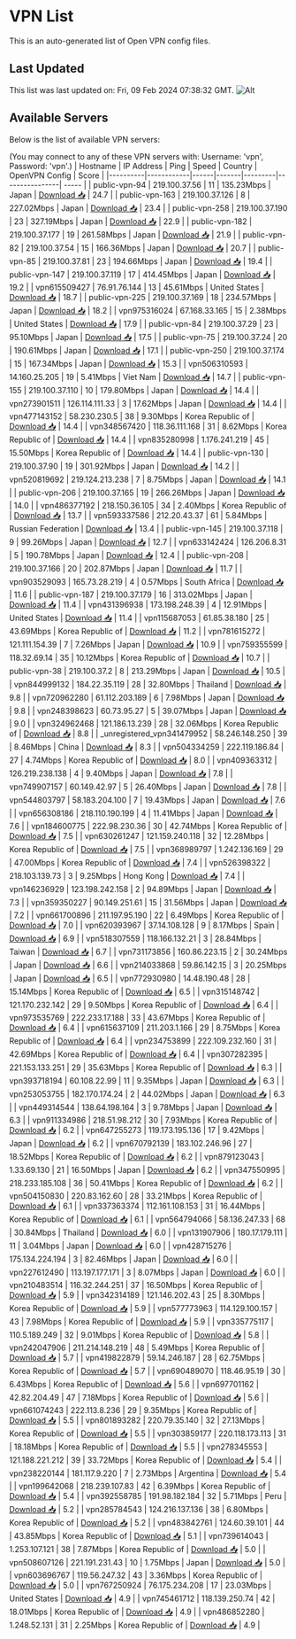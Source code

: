 # VPN List

This is an auto-generated list of Open VPN config files.

## Last Updated

This list was last updated on: Fri, 09 Feb 2024 07:38:32 GMT.
![Alt](https://repobeats.axiom.co/api/embed/186b98318ef1479477931607c1ad7d823f12451f.svg "Repobeats analytics image")

## Available Servers

Below is the list of available VPN servers:

(You may connect to any of these VPN servers with: Username: 'vpn', Password: 'vpn'.)
| Hostname | IP Address | Ping | Speed | Country | OpenVPN Config | Score |
|----------|------------|------|-------|---------|----------------| ----- |
| public-vpn-94 | 219.100.37.56 | 11 | 135.23Mbps | Japan | [Download 📥](./configs/server_0_JP.ovpn) | 24.7 |
| public-vpn-163 | 219.100.37.126 | 8 | 227.02Mbps | Japan | [Download 📥](./configs/server_1_JP.ovpn) | 23.4 |
| public-vpn-258 | 219.100.37.190 | 23 | 327.19Mbps | Japan | [Download 📥](./configs/server_2_JP.ovpn) | 22.9 |
| public-vpn-182 | 219.100.37.177 | 19 | 261.58Mbps | Japan | [Download 📥](./configs/server_3_JP.ovpn) | 21.9 |
| public-vpn-82 | 219.100.37.54 | 15 | 166.36Mbps | Japan | [Download 📥](./configs/server_4_JP.ovpn) | 20.7 |
| public-vpn-85 | 219.100.37.81 | 23 | 194.66Mbps | Japan | [Download 📥](./configs/server_5_JP.ovpn) | 19.4 |
| public-vpn-147 | 219.100.37.119 | 17 | 414.45Mbps | Japan | [Download 📥](./configs/server_6_JP.ovpn) | 19.2 |
| vpn615509427 | 76.91.76.144 | 13 | 45.61Mbps | United States | [Download 📥](./configs/server_7_US.ovpn) | 18.7 |
| public-vpn-225 | 219.100.37.169 | 18 | 234.57Mbps | Japan | [Download 📥](./configs/server_8_JP.ovpn) | 18.2 |
| vpn975316024 | 67.168.33.165 | 15 | 2.38Mbps | United States | [Download 📥](./configs/server_9_US.ovpn) | 17.9 |
| public-vpn-84 | 219.100.37.29 | 23 | 95.10Mbps | Japan | [Download 📥](./configs/server_10_JP.ovpn) | 17.5 |
| public-vpn-75 | 219.100.37.24 | 20 | 190.61Mbps | Japan | [Download 📥](./configs/server_11_JP.ovpn) | 17.1 |
| public-vpn-250 | 219.100.37.174 | 15 | 167.34Mbps | Japan | [Download 📥](./configs/server_12_JP.ovpn) | 15.3 |
| vpn506310593 | 14.160.25.205 | 19 | 5.41Mbps | Viet Nam | [Download 📥](./configs/server_13_VN.ovpn) | 14.7 |
| public-vpn-155 | 219.100.37.110 | 10 | 179.80Mbps | Japan | [Download 📥](./configs/server_14_JP.ovpn) | 14.4 |
| vpn273901511 | 126.114.111.33 | 3 | 17.62Mbps | Japan | [Download 📥](./configs/server_15_JP.ovpn) | 14.4 |
| vpn477143152 | 58.230.230.5 | 38 | 9.30Mbps | Korea Republic of | [Download 📥](./configs/server_16_KR.ovpn) | 14.4 |
| vpn348567420 | 118.36.111.168 | 31 | 8.62Mbps | Korea Republic of | [Download 📥](./configs/server_17_KR.ovpn) | 14.4 |
| vpn835280998 | 1.176.241.219 | 45 | 15.50Mbps | Korea Republic of | [Download 📥](./configs/server_18_KR.ovpn) | 14.4 |
| public-vpn-130 | 219.100.37.90 | 19 | 301.92Mbps | Japan | [Download 📥](./configs/server_19_JP.ovpn) | 14.2 |
| vpn520819692 | 219.124.213.238 | 7 | 8.75Mbps | Japan | [Download 📥](./configs/server_20_JP.ovpn) | 14.1 |
| public-vpn-206 | 219.100.37.165 | 19 | 266.26Mbps | Japan | [Download 📥](./configs/server_21_JP.ovpn) | 14.0 |
| vpn486377192 | 218.150.36.105 | 34 | 2.40Mbps | Korea Republic of | [Download 📥](./configs/server_22_KR.ovpn) | 13.7 |
| vpn593337586 | 212.20.43.37 | 61 | 5.84Mbps | Russian Federation | [Download 📥](./configs/server_23_RU.ovpn) | 13.4 |
| public-vpn-145 | 219.100.37.118 | 9 | 99.26Mbps | Japan | [Download 📥](./configs/server_24_JP.ovpn) | 12.7 |
| vpn633142424 | 126.206.8.31 | 5 | 190.78Mbps | Japan | [Download 📥](./configs/server_25_JP.ovpn) | 12.4 |
| public-vpn-208 | 219.100.37.166 | 20 | 202.87Mbps | Japan | [Download 📥](./configs/server_26_JP.ovpn) | 11.7 |
| vpn903529093 | 165.73.28.219 | 4 | 0.57Mbps | South Africa | [Download 📥](./configs/server_27_ZA.ovpn) | 11.6 |
| public-vpn-187 | 219.100.37.179 | 16 | 313.02Mbps | Japan | [Download 📥](./configs/server_28_JP.ovpn) | 11.4 |
| vpn431396938 | 173.198.248.39 | 4 | 12.91Mbps | United States | [Download 📥](./configs/server_29_US.ovpn) | 11.4 |
| vpn115687053 | 61.85.38.180 | 25 | 43.69Mbps | Korea Republic of | [Download 📥](./configs/server_30_KR.ovpn) | 11.2 |
| vpn781615272 | 121.111.154.39 | 7 | 7.26Mbps | Japan | [Download 📥](./configs/server_31_JP.ovpn) | 10.9 |
| vpn759355599 | 118.32.69.14 | 35 | 10.12Mbps | Korea Republic of | [Download 📥](./configs/server_32_KR.ovpn) | 10.7 |
| public-vpn-38 | 219.100.37.2 | 8 | 213.29Mbps | Japan | [Download 📥](./configs/server_33_JP.ovpn) | 10.5 |
| vpn844999132 | 184.22.35.119 | 28 | 32.80Mbps | Thailand | [Download 📥](./configs/server_34_TH.ovpn) | 9.8 |
| vpn720962280 | 61.112.203.189 | 6 | 7.98Mbps | Japan | [Download 📥](./configs/server_35_JP.ovpn) | 9.8 |
| vpn248398623 | 60.73.95.27 | 5 | 39.07Mbps | Japan | [Download 📥](./configs/server_36_JP.ovpn) | 9.0 |
| vpn324962468 | 121.186.13.239 | 28 | 32.06Mbps | Korea Republic of | [Download 📥](./configs/server_37_KR.ovpn) | 8.8 |
| _unregistered_vpn341479952 | 58.246.148.250 | 39 | 8.46Mbps | China | [Download 📥](./configs/server_38_CN.ovpn) | 8.3 |
| vpn504334259 | 222.119.186.84 | 27 | 4.74Mbps | Korea Republic of | [Download 📥](./configs/server_39_KR.ovpn) | 8.0 |
| vpn409363312 | 126.219.238.138 | 4 | 9.40Mbps | Japan | [Download 📥](./configs/server_40_JP.ovpn) | 7.8 |
| vpn749907157 | 60.149.42.97 | 5 | 26.40Mbps | Japan | [Download 📥](./configs/server_41_JP.ovpn) | 7.8 |
| vpn544803797 | 58.183.204.100 | 7 | 19.43Mbps | Japan | [Download 📥](./configs/server_42_JP.ovpn) | 7.6 |
| vpn656308186 | 218.110.190.199 | 4 | 11.41Mbps | Japan | [Download 📥](./configs/server_43_JP.ovpn) | 7.6 |
| vpn184600775 | 222.98.230.36 | 30 | 42.74Mbps | Korea Republic of | [Download 📥](./configs/server_44_KR.ovpn) | 7.5 |
| vpn630261247 | 121.159.240.118 | 32 | 12.28Mbps | Korea Republic of | [Download 📥](./configs/server_45_KR.ovpn) | 7.5 |
| vpn368989797 | 1.242.136.169 | 29 | 47.00Mbps | Korea Republic of | [Download 📥](./configs/server_46_KR.ovpn) | 7.4 |
| vpn526398322 | 218.103.139.73 | 3 | 9.25Mbps | Hong Kong | [Download 📥](./configs/server_47_HK.ovpn) | 7.4 |
| vpn146236929 | 123.198.242.158 | 2 | 94.89Mbps | Japan | [Download 📥](./configs/server_48_JP.ovpn) | 7.3 |
| vpn359350227 | 90.149.251.61 | 15 | 31.56Mbps | Japan | [Download 📥](./configs/server_49_JP.ovpn) | 7.2 |
| vpn661700896 | 211.197.95.190 | 22 | 6.49Mbps | Korea Republic of | [Download 📥](./configs/server_50_KR.ovpn) | 7.0 |
| vpn620393967 | 37.14.108.128 | 9 | 8.17Mbps | Spain | [Download 📥](./configs/server_51_ES.ovpn) | 6.9 |
| vpn518307559 | 118.166.132.21 | 3 | 28.84Mbps | Taiwan | [Download 📥](./configs/server_52_TW.ovpn) | 6.7 |
| vpn731173856 | 160.86.223.15 | 2 | 30.24Mbps | Japan | [Download 📥](./configs/server_53_JP.ovpn) | 6.6 |
| vpn214033868 | 59.86.142.15 | 3 | 20.25Mbps | Japan | [Download 📥](./configs/server_54_JP.ovpn) | 6.5 |
| vpn772930980 | 14.48.190.48 | 28 | 15.14Mbps | Korea Republic of | [Download 📥](./configs/server_55_KR.ovpn) | 6.5 |
| vpn315148742 | 121.170.232.142 | 29 | 9.50Mbps | Korea Republic of | [Download 📥](./configs/server_56_KR.ovpn) | 6.4 |
| vpn973535769 | 222.233.17.188 | 33 | 43.67Mbps | Korea Republic of | [Download 📥](./configs/server_57_KR.ovpn) | 6.4 |
| vpn615637109 | 211.203.1.166 | 29 | 8.75Mbps | Korea Republic of | [Download 📥](./configs/server_58_KR.ovpn) | 6.4 |
| vpn234753899 | 222.109.232.160 | 31 | 42.69Mbps | Korea Republic of | [Download 📥](./configs/server_59_KR.ovpn) | 6.4 |
| vpn307282395 | 221.153.133.251 | 29 | 35.63Mbps | Korea Republic of | [Download 📥](./configs/server_60_KR.ovpn) | 6.3 |
| vpn393718194 | 60.108.22.99 | 11 | 9.35Mbps | Japan | [Download 📥](./configs/server_61_JP.ovpn) | 6.3 |
| vpn253053755 | 182.170.174.24 | 2 | 44.02Mbps | Japan | [Download 📥](./configs/server_62_JP.ovpn) | 6.3 |
| vpn449314544 | 138.64.198.164 | 3 | 9.78Mbps | Japan | [Download 📥](./configs/server_63_JP.ovpn) | 6.3 |
| vpn911334986 | 218.51.98.212 | 30 | 7.93Mbps | Korea Republic of | [Download 📥](./configs/server_64_KR.ovpn) | 6.2 |
| vpn647255273 | 119.173.195.136 | 17 | 9.42Mbps | Japan | [Download 📥](./configs/server_65_JP.ovpn) | 6.2 |
| vpn670792139 | 183.102.246.96 | 27 | 18.52Mbps | Korea Republic of | [Download 📥](./configs/server_66_KR.ovpn) | 6.2 |
| vpn879123043 | 1.33.69.130 | 21 | 16.50Mbps | Japan | [Download 📥](./configs/server_67_JP.ovpn) | 6.2 |
| vpn347550995 | 218.233.185.108 | 36 | 50.41Mbps | Korea Republic of | [Download 📥](./configs/server_68_KR.ovpn) | 6.2 |
| vpn504150830 | 220.83.162.60 | 28 | 33.21Mbps | Korea Republic of | [Download 📥](./configs/server_69_KR.ovpn) | 6.1 |
| vpn337363374 | 112.161.108.153 | 31 | 16.44Mbps | Korea Republic of | [Download 📥](./configs/server_70_KR.ovpn) | 6.1 |
| vpn564794066 | 58.136.247.33 | 68 | 30.84Mbps | Thailand | [Download 📥](./configs/server_71_TH.ovpn) | 6.0 |
| vpn131907906 | 180.17.179.111 | 11 | 3.04Mbps | Japan | [Download 📥](./configs/server_72_JP.ovpn) | 6.0 |
| vpn428715276 | 175.134.224.194 | 3 | 82.46Mbps | Japan | [Download 📥](./configs/server_73_JP.ovpn) | 6.0 |
| vpn227612490 | 113.197.177.171 | 3 | 8.07Mbps | Japan | [Download 📥](./configs/server_74_JP.ovpn) | 6.0 |
| vpn210483514 | 116.32.244.251 | 37 | 16.50Mbps | Korea Republic of | [Download 📥](./configs/server_75_KR.ovpn) | 5.9 |
| vpn342314189 | 121.146.202.43 | 25 | 8.30Mbps | Korea Republic of | [Download 📥](./configs/server_76_KR.ovpn) | 5.9 |
| vpn577773963 | 114.129.100.157 | 43 | 7.98Mbps | Korea Republic of | [Download 📥](./configs/server_77_KR.ovpn) | 5.9 |
| vpn335775117 | 110.5.189.249 | 32 | 9.01Mbps | Korea Republic of | [Download 📥](./configs/server_78_KR.ovpn) | 5.8 |
| vpn242047906 | 211.214.148.219 | 48 | 5.49Mbps | Korea Republic of | [Download 📥](./configs/server_79_KR.ovpn) | 5.7 |
| vpn419822879 | 59.14.246.187 | 28 | 62.75Mbps | Korea Republic of | [Download 📥](./configs/server_80_KR.ovpn) | 5.7 |
| vpn690489070 | 118.46.95.19 | 30 | 6.43Mbps | Korea Republic of | [Download 📥](./configs/server_81_KR.ovpn) | 5.6 |
| vpn697701162 | 42.82.204.49 | 47 | 7.18Mbps | Korea Republic of | [Download 📥](./configs/server_82_KR.ovpn) | 5.6 |
| vpn661074243 | 222.113.8.236 | 29 | 9.35Mbps | Korea Republic of | [Download 📥](./configs/server_83_KR.ovpn) | 5.5 |
| vpn801893282 | 220.79.35.140 | 32 | 27.13Mbps | Korea Republic of | [Download 📥](./configs/server_84_KR.ovpn) | 5.5 |
| vpn303859177 | 220.118.173.113 | 31 | 18.18Mbps | Korea Republic of | [Download 📥](./configs/server_85_KR.ovpn) | 5.5 |
| vpn278345553 | 121.188.221.212 | 39 | 33.72Mbps | Korea Republic of | [Download 📥](./configs/server_86_KR.ovpn) | 5.4 |
| vpn238220144 | 181.117.9.220 | 7 | 2.73Mbps | Argentina | [Download 📥](./configs/server_87_AR.ovpn) | 5.4 |
| vpn199642068 | 218.239.107.83 | 42 | 6.39Mbps | Korea Republic of | [Download 📥](./configs/server_88_KR.ovpn) | 5.4 |
| vpn392558785 | 191.98.182.184 | 32 | 5.71Mbps | Peru | [Download 📥](./configs/server_89_PE.ovpn) | 5.2 |
| vpn285784543 | 124.216.137.136 | 38 | 6.80Mbps | Korea Republic of | [Download 📥](./configs/server_90_KR.ovpn) | 5.2 |
| vpn483842761 | 124.60.39.101 | 44 | 43.85Mbps | Korea Republic of | [Download 📥](./configs/server_91_KR.ovpn) | 5.1 |
| vpn739614043 | 1.253.107.121 | 38 | 7.87Mbps | Korea Republic of | [Download 📥](./configs/server_92_KR.ovpn) | 5.0 |
| vpn508607126 | 221.191.231.43 | 10 | 1.75Mbps | Japan | [Download 📥](./configs/server_93_JP.ovpn) | 5.0 |
| vpn603696767 | 119.56.247.32 | 43 | 3.36Mbps | Korea Republic of | [Download 📥](./configs/server_94_KR.ovpn) | 5.0 |
| vpn767250924 | 76.175.234.208 | 17 | 23.03Mbps | United States | [Download 📥](./configs/server_95_US.ovpn) | 4.9 |
| vpn745461712 | 118.139.250.74 | 42 | 18.01Mbps | Korea Republic of | [Download 📥](./configs/server_96_KR.ovpn) | 4.9 |
| vpn486852280 | 1.248.52.131 | 31 | 2.25Mbps | Korea Republic of | [Download 📥](./configs/server_97_KR.ovpn) | 4.9 |
